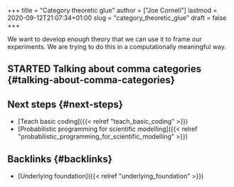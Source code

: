 +++
title = "Category theoretic glue"
author = ["Joe Corneli"]
lastmod = 2020-09-12T21:07:34+01:00
slug = "category_theoretic_glue"
draft = false
+++

We want to develop enough theory that we can use it to frame our
experiments.  We are trying to do this in a computationally meaningful
way.


## <span class="org-todo todo STARTED">STARTED</span> Talking about comma categories {#talking-about-comma-categories}


## Next steps {#next-steps}

-   [Teach basic coding]({{< relref "teach_basic_coding" >}})
-   [Probabilistic programming for scientific modelling]({{< relref "probabilistic_programming_for_scientific_modelling" >}})


## Backlinks {#backlinks}

-   [Underlying foundation]({{< relref "underlying_foundation" >}})
